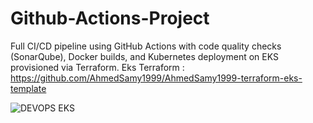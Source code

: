 # Github-Actions-Project
Full CI/CD pipeline using GitHub Actions with code quality checks (SonarQube), Docker builds, and 
Kubernetes deployment on EKS provisioned via Terraform. 
Eks Terraform : https://github.com/AhmedSamy1999/AhmedSamy1999-terraform-eks-template

![DEVOPS EKS](https://github.com/user-attachments/assets/444c47f3-45a3-4b4f-b3a3-ca88b1ec8c4e)
